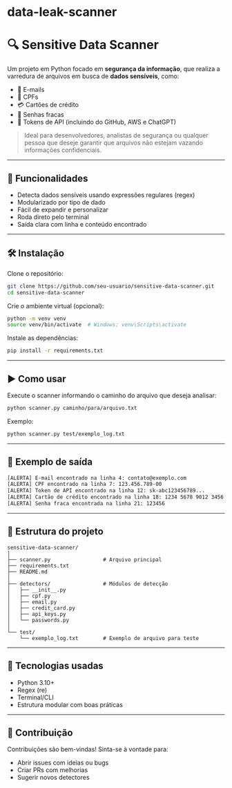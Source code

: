 # data-leak-scanner
# 🔍 Sensitive Data Scanner

Um projeto em Python focado em **segurança da informação**, que realiza a varredura de arquivos em busca de **dados sensíveis**, como:

- 📧 E-mails
- 🧾 CPFs
- 💳 Cartões de crédito
- 🔐 Senhas fracas
- 🔑 Tokens de API (incluindo do GitHub, AWS e ChatGPT)

> Ideal para desenvolvedores, analistas de segurança ou qualquer pessoa que deseje garantir que arquivos não estejam vazando informações confidenciais.

---

## 🚀 Funcionalidades

- Detecta dados sensíveis usando expressões regulares (regex)
- Modularizado por tipo de dado
- Fácil de expandir e personalizar
- Roda direto pelo terminal
- Saída clara com linha e conteúdo encontrado

---

## 🛠️ Instalação

Clone o repositório:

```bash
git clone https://github.com/seu-usuario/sensitive-data-scanner.git
cd sensitive-data-scanner
```

Crie o ambiente virtual (opcional):

```bash
python -m venv venv
source venv/bin/activate  # Windows: venv\Scripts\activate
```

Instale as dependências:

```bash
pip install -r requirements.txt
```

---

## ▶️ Como usar

Execute o scanner informando o caminho do arquivo que deseja analisar:

```bash
python scanner.py caminho/para/arquivo.txt
```

Exemplo:

```bash
python scanner.py test/exemplo_log.txt
```

---

## 🧪 Exemplo de saída

```bash
[ALERTA] E-mail encontrado na linha 4: contato@exemplo.com
[ALERTA] CPF encontrado na linha 7: 123.456.789-00
[ALERTA] Token de API encontrado na linha 12: sk-abc123456789...
[ALERTA] Cartão de crédito encontrado na linha 18: 1234 5678 9012 3456
[ALERTA] Senha fraca encontrada na linha 21: 123456
```

---

## 📁 Estrutura do projeto

```
sensitive-data-scanner/
│
├── scanner.py                 # Arquivo principal
├── requirements.txt
├── README.md
│
├── detectors/                 # Módulos de detecção
│   ├── __init__.py
│   ├── cpf.py
│   ├── email.py
│   ├── credit_card.py
│   ├── api_keys.py
│   └── passwords.py
│
└── test/
    └── exemplo_log.txt        # Exemplo de arquivo para teste
```

---

## 🧠 Tecnologias usadas

- Python 3.10+
- Regex (re)
- Terminal/CLI
- Estrutura modular com boas práticas

---

## 🤝 Contribuição

Contribuições são bem-vindas! Sinta-se à vontade para:

- Abrir issues com ideias ou bugs
- Criar PRs com melhorias
- Sugerir novos detectores


